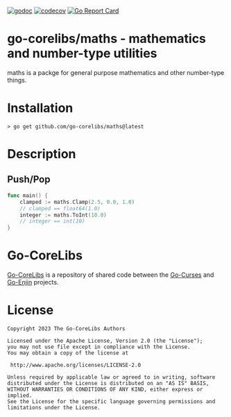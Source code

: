 [![godoc](https://img.shields.io/badge/godoc-reference-blue.svg)](https://pkg.go.dev/github.com/go-corelibs/maths)
[![codecov](https://codecov.io/gh/go-corelibs/maths/graph/badge.svg?token=0LMMOkCFIX)](https://codecov.io/gh/go-corelibs/maths)
[![Go Report Card](https://goreportcard.com/badge/github.com/go-corelibs/maths)](https://goreportcard.com/report/github.com/go-corelibs/maths)

# go-corelibs/maths - mathematics and number-type utilities

maths is a packge for general purpose mathematics and other number-type things.

# Installation

``` shell
> go get github.com/go-corelibs/maths@latest
```

# Description

## Push/Pop

``` go
func main() {
    clamped := maths.Clamp(2.5, 0.0, 1.0)
    // clamped == float64(1.0)
    integer := maths.ToInt(10.0)
    // integer == int(10)
}
```

# Go-CoreLibs

[Go-CoreLibs] is a repository of shared code between the [Go-Curses] and
[Go-Enjin] projects.

# License

```
Copyright 2023 The Go-CoreLibs Authors

Licensed under the Apache License, Version 2.0 (the "License");
you may not use file except in compliance with the License.
You may obtain a copy of the license at

 http://www.apache.org/licenses/LICENSE-2.0

Unless required by applicable law or agreed to in writing, software
distributed under the License is distributed on an "AS IS" BASIS,
WITHOUT WARRANTIES OR CONDITIONS OF ANY KIND, either express or implied.
See the License for the specific language governing permissions and
limitations under the License.
```

[Go-CoreLibs]: https://github.com/go-corelibs
[Go-Curses]: https://github.com/go-curses
[Go-Enjin]: https://github.com/go-enjin
